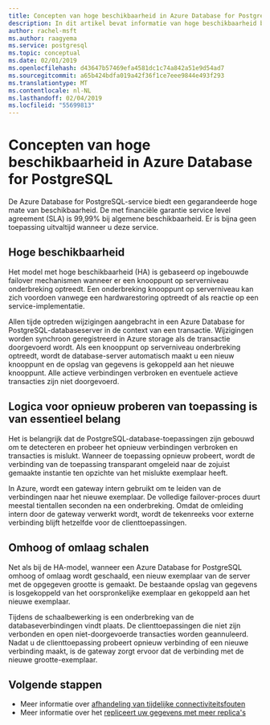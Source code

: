 ```yaml
---
title: Concepten van hoge beschikbaarheid in Azure Database for PostgreSQL
description: In dit artikel bevat informatie van hoge beschikbaarheid bij het gebruik van Azure Database voor PostgreSQL.
author: rachel-msft
ms.author: raagyema
ms.service: postgresql
ms.topic: conceptual
ms.date: 02/01/2019
ms.openlocfilehash: d43647b57469efa4581dc1c74a842a51e9d54ad7
ms.sourcegitcommit: a65b424bdfa019a42f36f1ce7eee9844e493f293
ms.translationtype: MT
ms.contentlocale: nl-NL
ms.lasthandoff: 02/04/2019
ms.locfileid: "55699813"
---
```

# <a name="high-availability-concepts-in-azure-database-for-postgresql"></a>Concepten van hoge beschikbaarheid in Azure Database for PostgreSQL
De Azure Database for PostgreSQL-service biedt een gegarandeerde hoge mate van beschikbaarheid. De met financiële garantie service level agreement (SLA) is 99,99% bij algemene beschikbaarheid. Er is bijna geen toepassing uitvaltijd wanneer u deze service.

## <a name="high-availability"></a>Hoge beschikbaarheid
Het model met hoge beschikbaarheid (HA) is gebaseerd op ingebouwde failover mechanismen wanneer er een knooppunt op serverniveau onderbreking optreedt. Een onderbreking knooppunt op serverniveau kan zich voordoen vanwege een hardwarestoring optreedt of als reactie op een service-implementatie.

Allen tijde optreden wijzigingen aangebracht in een Azure Database for PostgreSQL-databaseserver in de context van een transactie. Wijzigingen worden synchroon geregistreerd in Azure storage als de transactie doorgevoerd wordt. Als een knooppunt op serverniveau onderbreking optreedt, wordt de database-server automatisch maakt u een nieuw knooppunt en de opslag van gegevens is gekoppeld aan het nieuwe knooppunt. Alle actieve verbindingen verbroken en eventuele actieve transacties zijn niet doorgevoerd.

## <a name="application-retry-logic-is-essential"></a>Logica voor opnieuw proberen van toepassing is van essentieel belang
Het is belangrijk dat de PostgreSQL-database-toepassingen zijn gebouwd om te detecteren en probeer het opnieuw verbindingen verbroken en transacties is mislukt. Wanneer de toepassing opnieuw probeert, wordt de verbinding van de toepassing transparant omgeleid naar de zojuist gemaakte instantie ten opzichte van het mislukte exemplaar heeft.

In Azure, wordt een gateway intern gebruikt om te leiden van de verbindingen naar het nieuwe exemplaar. De volledige failover-proces duurt meestal tientallen seconden na een onderbreking. Omdat de omleiding intern door de gateway verwerkt wordt, wordt de tekenreeks voor externe verbinding blijft hetzelfde voor de clienttoepassingen.

## <a name="scaling-up-or-down"></a>Omhoog of omlaag schalen
Net als bij de HA-model, wanneer een Azure Database for PostgreSQL omhoog of omlaag wordt geschaald, een nieuw exemplaar van de server met de opgegeven grootte is gemaakt. De bestaande opslag van gegevens is losgekoppeld van het oorspronkelijke exemplaar en gekoppeld aan het nieuwe exemplaar.

Tijdens de schaalbewerking is een onderbreking van de databaseverbindingen vindt plaats. De clienttoepassingen die niet zijn verbonden en open niet-doorgevoerde transacties worden geannuleerd. Nadat u de clienttoepassing probeert opnieuw verbinding of een nieuwe verbinding maakt, is de gateway zorgt ervoor dat de verbinding met de nieuwe grootte-exemplaar. 

## <a name="next-steps"></a>Volgende stappen
- Meer informatie over [afhandeling van tijdelijke connectiviteitsfouten](concepts-connectivity.md)
- Meer informatie over het [repliceert uw gegevens met meer replica's](howto-read-replicas-portal.md)
